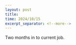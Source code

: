 ```yaml
---
layout: post
title: 
time: 2024/10/15
excerpt_separator: <!--more-->
---
```


Two months in to current job. 
